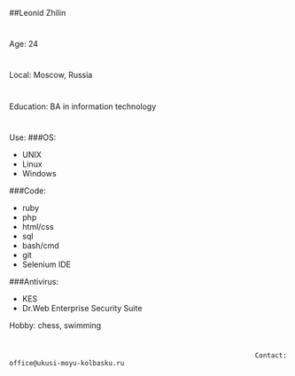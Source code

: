 ##Leonid Zhilin
#
Age: 24
#
Local: Moscow, Russia
#
Education: BA in information technology
#
Use:
###OS:
  * UNIX
  * Linux
  * Windows
  
###Code:
  * ruby
  * php
  * html/css
  * sql
  * bash/cmd
  * git
  * Selenium IDE

###Antivirus:
  * KES
  * Dr.Web Enterprise Security Suite

Hobby: chess, swimming
#
                                                                  Contact: office@ukusi-moyu-kolbasku.ru
